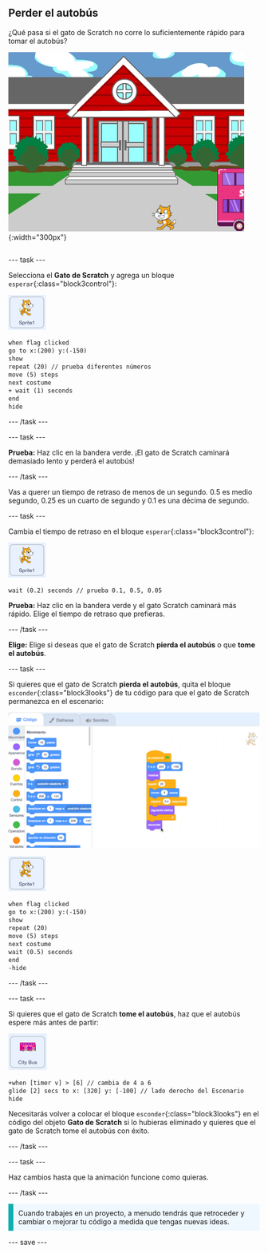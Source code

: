 ## Perder el autobús

<div style="display: flex; flex-wrap: wrap">
<div style="flex-basis: 200px; flex-grow: 1; margin-right: 15px;">
¿Qué pasa si el gato de Scratch no corre lo suficientemente rápido para tomar el autobús?
</div>
<div>

![El gato de Scratch pierde el autobús.](images/cat-misses-bus.png){:width="300px"}

</div>
</div>

--- task ---

Selecciona el **Gato de Scratch** y agrega un bloque `esperar`{:class="block3control"}:

![El objeto gato de Scratch.](images/scratch-cat-sprite.png)

```blocks3
when flag clicked
go to x:(200) y:(-150) 
show
repeat (20) // prueba diferentes números
move (5) steps 
next costume 
+ wait (1) seconds
end
hide
```
--- /task ---

--- task ---

**Prueba:** Haz clic en la bandera verde. ¡El gato de Scratch caminará demasiado lento y perderá el autobús!

--- /task ---

Vas a querer un tiempo de retraso de menos de un segundo. 0.5 es medio segundo, 0.25 es un cuarto de segundo y 0.1 es una décima de segundo.

--- task ---

Cambia el tiempo de retraso en el bloque `esperar`{:class="block3control"}:

![El objeto gato de Scratch.](images/scratch-cat-sprite.png)

```blocks3
wait (0.2) seconds // prueba 0.1, 0.5, 0.05
```

**Prueba:** Haz clic en la bandera verde y el gato Scratch caminará más rápido. Elige el tiempo de retraso que prefieras.

--- /task ---

**Elige:** Elige si deseas que el gato de Scratch **pierda el autobús** o que **tome el autobús**.

--- task ---

Si quieres que el gato de Scratch **pierda el autobús**, quita el bloque `esconder`{:class="block3looks"} de tu código para que el gato de Scratch permanezca en el escenario:

![Arrastra el bloque 'esconder' del script en el área de Código al menú de Bloques para eliminar el bloque del script.](images/removing-blocks-at-script-ends.gif)

![El objeto gato de Scratch.](images/scratch-cat-sprite.png)

```blocks3
when flag clicked
go to x:(200) y:(-150) 
show
repeat (20) 
move (5) steps 
next costume
wait (0.5) seconds 
end
-hide
```
--- /task ---

--- task ---

Si quieres que el gato de Scratch **tome el autobús**, haz que el autobús espere más antes de partir:

![El objeto Autobús.](images/bus-sprite.png)

```blocks3
+when [timer v] > [6] // cambia de 4 a 6
glide [2] secs to x: [320] y: [-100] // lado derecho del Escenario
hide
```

Necesitarás volver a colocar el bloque `esconder`{:class="block3looks"} en el código del objeto **Gato de Scratch** si lo hubieras eliminado y quieres que el gato de Scratch tome el autobús con éxito.

--- /task ---

--- task ---

Haz cambios hasta que la animación funcione como quieras.

--- /task ---

<p style="border-left: solid; border-width:10px; border-color: #0faeb0; background-color: aliceblue; padding: 10px;">
Cuando trabajes en un proyecto, a menudo tendrás que retroceder y cambiar o mejorar tu código a medida que tengas nuevas ideas. 
</p>

--- save ---


